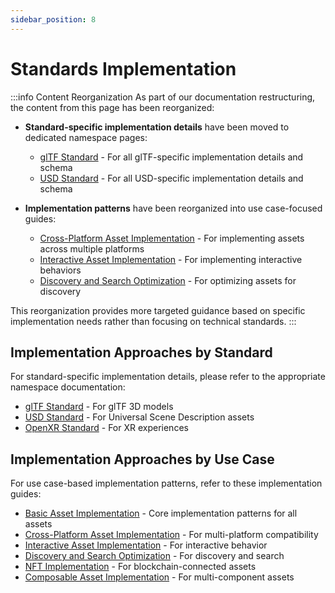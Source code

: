 ```yaml
---
sidebar_position: 8
---
```


# Standards Implementation

:::info Content Reorganization
As part of our documentation restructuring, the content from this page has been reorganized:

- **Standard-specific implementation details** have been moved to dedicated namespace pages:
  - [glTF Standard](/do../standards/gltf) - For all glTF-specific implementation details and schema
  - [USD Standard](/do../standards/usd) - For all USD-specific implementation details and schema
  
- **Implementation patterns** have been reorganized into use case-focused guides:
  - [Cross-Platform Asset Implementation](./cross-platform-assets.md) - For implementing assets across multiple platforms
  - [Interactive Asset Implementation](./interactive-assets.md) - For implementing interactive behaviors
  - [Discovery and Search Optimization](./discovery-optimization.md) - For optimizing assets for discovery

This reorganization provides more targeted guidance based on specific implementation needs rather than focusing on technical standards.
:::

## Implementation Approaches by Standard

For standard-specific implementation details, please refer to the appropriate namespace documentation:

- [glTF Standard](/do../standards/gltf) - For glTF 3D models
- [USD Standard](/do../standards/usd) - For Universal Scene Description assets
- [OpenXR Standard](/do../standards/openxr) - For XR experiences

## Implementation Approaches by Use Case

For use case-based implementation patterns, refer to these implementation guides:

- [Basic Asset Implementation](./assets.md) - Core implementation patterns for all assets
- [Cross-Platform Asset Implementation](./cross-platform-assets.md) - For multi-platform compatibility
- [Interactive Asset Implementation](./interactive-assets.md) - For interactive behavior
- [Discovery and Search Optimization](./discovery-optimization.md) - For discovery and search
- [NFT Implementation](./nfts.md) - For blockchain-connected assets
- [Composable Asset Implementation](./composable.md) - For multi-component assets 